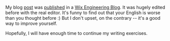 My blog [post](/p/testing-asynchronous-code) was [published](https://www.wix.engineering/single-post/testing-asynchronous-code) in a [Wix Engineering Blog](https://www.wix.engineering/). It was hugely edited before with the real editor. It's funny to find out that your English is worse than you thought before :) But I don't upset, on the contrary -- it's a good way to improve yourself.

Hopefully, I will have enough time to continue my writing exercises.
